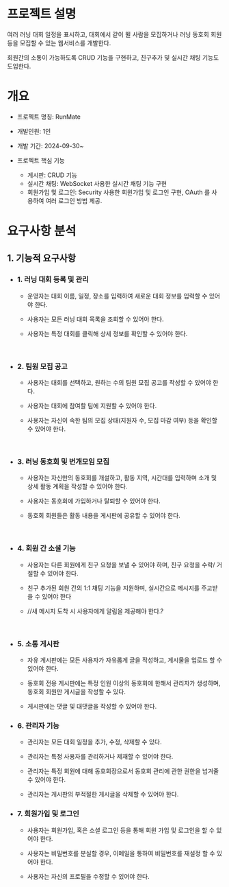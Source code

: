 # 프로젝트 설명

여러 러닝 대회 일정을 표시하고, 대회에서 같이 뛸 사람을 모집하거나 러닝 동호회 회원등을 모집할 수 있는 웹서비스를 개발한다.

회원간의 소통이 가능하도록 CRUD 기능을 구현하고, 친구추가 및 실시간 채팅 기능도 도입한다.

# 개요

- 프로젝트 명칭: RunMate

- 개발인원: 1인
- 개발 기간: 2024-09-30~
- 프로젝트 핵심 기능
    - 게시판: CRUD 기능
    - 실시간 채팅: WebSocket 사용한 실시간 채팅 기능 구현
    - 회원가입 및 로그인: Security 사용한 회원가입 및 로그인 구현, OAuth 를 사용하여 여러 로그인 방법 제공.



# 요구사항 분석

## 1. 기능적 요구사항

- ### 1. 러닝 대회 등록 및 관리  
    - 운영자는 대회 이름, 일정, 장소를 입력하여 새로운 대회 정보를 입력할 수 있어야 한다.  

    - 사용자는 모든 러닝 대회 목록을 조회할 수 있어야 한다.

    - 사용자는 특정 대회를 클릭해 상세 정보를 확인할 수 있어야 한다.

<br>

- ### 2. 팀원 모집 공고

    - 사용자는 대회를 선택하고, 원하는 수의 팀원 모집 공고를 작성할 수 있어야 한다.

    - 사용자는 대회에 참여할 팀에 지원할 수 있어야 한다.
    - 사용자는 자신이 속한 팀의 모집 상태(지원자 수, 모집 마감 여부) 등을 확인할 수 있어야 한다.

<br>

- ### 3. 러닝 동호회 및 번개모임 모집

    - 사용자는 자신만의 동호회를 개설하고, 활동 지역, 시간대를 입력하며 소개 및 상세 활동 계획을 작성할 수 있어야 한다.

    - 사용자는 동호회에 가입하거나 탈퇴할 수 있어야 한다.

    - 동호회 회원들은 활동 내용을 게시판에 공유할 수 있어야 한다.

<br>

- ### 4. 회원 간 소셜 기능

    - 사용자는 다른 회원에게 친구 요청을 보낼 수 있어야 하며, 친구 요청을 수락/ 거절할 수 있어야 한다.

    - 친구 추가된 회원 간의 1:1 채팅 기능을 지원하며, 실시간으로 메시지를 주고받을 수 있어야 한다

    - //새 메시지 도착 시 사용자에게 알림을 제공해야 한다.?

<br>


- ### 5. 소통 게시판

    - 자유 게시판에는 모든 사용자가 자유롭게 글을 작성하고, 게시물을 업로드 할 수 있어야 한다.

    - 동호회 전용 게시판에는 특정 인원 이상의 동호회에 한해서 관리자가 생성하며, 동호회 회원만 게시글을 작성할 수 있다.

    - 게시판에는 댓글 및 대댓글을 작성할 수 있어야 한다.

- ### 6. 관리자 기능

    - 관리자는 모든 대회 일정을 추가, 수정, 삭제할 수 있다.
    
    - 관리자는 특정 사용자를 관리하거나 제재할 수 있어야 한다.

    - 관리자는 특정 회원에 대해 동호회장으로서 동호회 관리에 관한 권한을 넘겨줄 수 있어야 한다.

    - 관리자는 게시판의 부적절한 게시글을 삭제할 수 있어야 한다.

- ### 7. 회원가입 및 로그인

    - 사용자는 회원가입, 혹은 소셜 로그인 등을 통해 회원 가입 및 로그인을 할 수 있어야 한다.

    - 사용자는 비밀번호를 분실할 경우, 이메일을 통하여 비밀번호를 재설정 할 수 있어야 한다.

    - 사용자는 자신의 프로필을 수정할 수 있어야 한다.

    
